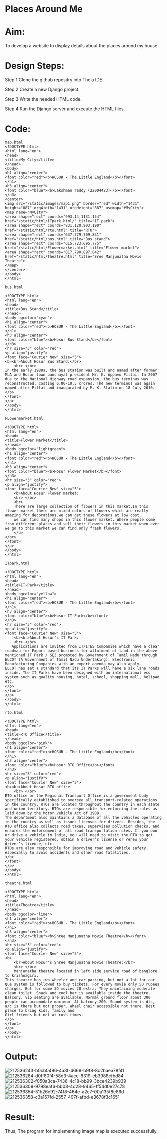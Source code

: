 # Places Around Me
# Aim:
To develop a website to display details about the places around my house.

# Design Steps:
Step 1
Clone the github repositry into Theia IDE.

Step 2
Create a new Django project.

Step 3
Write the needed HTML code.

Step 4
Run the Django server and execute the HTML files.

# Code:
~~~
map.html
<!DOCTYPE html>
<html lang="en">
<head>
<title>My City</title>
</head>
<body>
<h1 align="center">
<font color="red"><b>HOSUR - The Little England</b></font>
</h1>
<h3 align="center">
<font color="blue"><b>Lakshman reddy (22004423)</b></font>
</h3>
<center>
<img src="/static/images/map1.png" border="red" width="1431" height="887" orgWidth="1431" orgHeight="887" usemap="#MyCity">
<map name="MyCity">
<area shape="rect" coords="993,14,1131,154" href="/static/html/ITpark.html/" title="IT park">
<area shape="rect" coords="831,120,903,190" href="/static/html/rto.html" title="RTO">
<area shape="rect" coords="637,779,709,831" href="/static/html/bus.html" title="Bus stand">
<area shape="rect" coords="615,723,695,775" href="/static/html/Flowermarket.html" title="Flower market">
<area shape="rect" coords="817,790,897,842" href="/static/html/Theatre.html" title="Sree Manjunatha Movie Theatre">
</map>
</center>
</body>
</html>

bus.html

<!DOCTYPE html>
<html lang="en">
<head>
<title>Bus Stand</title>
</head>
<body bgcolor="cyan">
<h1 align="center">
<font color="red"><b>HOSUR - The Little England</b></font>
</h1>
<h3 align="center">
<font color="blue"><b>Hosur Bus Stand</b></font>
</h3>
<hr size="3" color="red">
<p align="justify">
<font face="Courier New" size="5">
<b><br>About Hosur Bus Stand:</br>
    <br> </br>
In the early 1980s, the bus station was built and named after former MLA and Hosur town panchayat president Mr. K. Appavu Pillai. In 2007 due to the National Highway road expansion, the bus terminus was reconstructed, costing 6.80-10.5 crores. The new terminus was again named after Pillai and inaugurated by M. K. Stalin on 18 July 2010.
</b>
</font>
</p>
</body>
</html>

FLowermarket.html

<!DOCTYPE html>
<html lang="en">
<head>
<title>Flower Market</title>
</head>
<body bgcolor="lightgreen">
<h1 align="center">
<font color="red"><b>HOSUR - The Little England</b></font>
</h1>
<h3 align="center">
<font color="blue"><b>Hosur Flower Market</b></font>
</h3>
<hr size="3" color="red">
<p align="justify">
<font face="Courier New" size="5">
    <b>About Hosur Flower market:
    <br> </br>
    <br>
    There are large collection of flowers in this market.In this flower market there are mixed colors of flowers which are really amazing for decorations.we can get these flowers at low cost.
    we can find many shops in this flower market. Where people come from different places and sell their flowers in this market.when ever we go to this market we can find only fresh flowers.
    </b>
</br>
</font>
</p>
</body>
</html>

ITpark.html

<!DOCTYPE html>
<html lang="en">
<head>
<title>IT-Park</title>
</head>
<body bgcolor="yellow">
<h1 align="center">
<font color="red"><b>HOSUR - The Little England</b></font>
</h1>
<h3 align="center">
<font color="blue"><b>Hosur IT-Park</b></font>
</h3>
<hr size="3" color="red">
<p align="justify">
<font face="Courier New" size="5">
    <b><br>About Hosur's IT Park:
    <br> </br>
   Applications are invited from IT/ITES Companies which have a clear roadmap for Export based business for allotment of land in the above mentioned IT Park / SEZ promoted by Government of Tamil Nadu through ELCOT (A Government of Tamil Nadu Undertaking). Electronic Manufacturing Companies with an export agenda may also apply.
ELCOT has set a standard that its IT Parks will have a six lane roads inside. The IT Parks have been designed with an international eco system such as quality housing, hotel, school, shopping mall, helipad etc.
</b>
</font>
</p>
</body>
</html>

rto.html

<!DOCTYPE html>
<html lang="en">
<head>
<title>RTO Office</title>
</head>
<body bgcolor="pink">
<h1 align="center">
<font color="red"><b>HOSUR - The Little England</b></font>
</h1>
<h3 align="center">
<font color="blue"><b>Hosur RTO Office</b></font>
</h3>
<hr size="3" color="red">
<p align="justify">
<font face="Courier New" size="5">
<b><br>About Hosur RTO office:
    <br> </br>
RTO office or the Regional Transport Office is a government body specifically established to oversee all transport-related operations in the country. RTOs are located throughout the country in each state and union territory. RTOs are responsible for enforcing the rules as laid down by the Motor Vehicle Act of 1988.
The department also maintains a database of all the vehicles operating in the country as well as issues licenses for drivers. Besides, the RTO office also collects road taxes, supervises pollution checks, and ensures the enforcement of all road transportation rules. If you own or drive a vehicle in India, you will need to visit the RTO to get your vehicle registered, obtain a driver’s license or renew your driver’s license, etc.
RTOs are also responsible for improving road and vehicle safety, especially to avoid accidents and other road fatalities.
</b>
</font>
</p>
</body>
</html>

theatre.html

<!DOCTYPE html>
<html lang="en">
<head>
<title>Theatre</title>
</head>
<body bgcolor="lime">
<h1 align="center">
<font color="red"><b>HOSUR - The Little England</b></font>
</h1>
<h3 align="center">
<font color="blue"><b>Shree Manjunatha Movie Theatre</b></font>
</h3>
<hr size="3" color="red">
<p align="justify">
<font face="Courier New" size="5">
<b>
    <br>About Hosur's Shree Manjunatha Movie Theatre:</br>
    <br> </br>
    Manjunatha theatre located in left side service road of banglore to krishnagiri.
This theatre has two wheeler and car parking, but not a lot for car. Que system is followed to buy tickets. For every movie only 50 rupees charges. But for some 3D movies 20 extra. They maintaining moderate clean toilet. Snack and cool bar is available inside the theatre. Balcony, vip seating are available. Normal ground floor about 300 people can accomodate maximum. At balcony 200. Sound system is dts, a/c is there but not proper. Wheel chair accessible not there. Best place to bring kids, family and
Girl friends but not at rush times.
</b>
</font>
</p>
</body>
</html>
~~~

# Output:
![212536243-b0cb0496-4a3f-4669-b9f8-8c2baea78f41](https://user-images.githubusercontent.com/118707265/213647548-c5757fd6-87d4-4d4c-aa63-fc9b991d7a0c.png)
![212536284-d0ff80f4-58d3-4ace-8319-eb3988cfbd84](https://user-images.githubusercontent.com/118707265/213647785-d47854a2-28d8-43fe-9edd-a963cce6bbf2.png)
![212536302-f050a3ca-7436-4c18-bb99-3bce4239b939](https://user-images.githubusercontent.com/118707265/213647936-ba85ce2e-5991-40b9-b0be-35192f574c5d.png)
![212536309-9798eaf6-bb08-4d28-9465-ff54d0e27c78](https://user-images.githubusercontent.com/118707265/213648134-4e7a346f-86d4-4289-b497-92db79855e19.png)
![212536354-31b26e92-74f8-464e-a2e7-00a135f8e86d](https://user-images.githubusercontent.com/118707265/213648272-cb860409-9a11-4174-8af6-e38d56e34531.png)
![212536358-c3a167fd-2557-497f-afbd-e3678f3c1651](https://user-images.githubusercontent.com/118707265/213648446-70632f18-7dfb-4a58-b321-248f0bde7444.png)

# Result:
Thus, The program for implementing image map is executed successfully.

